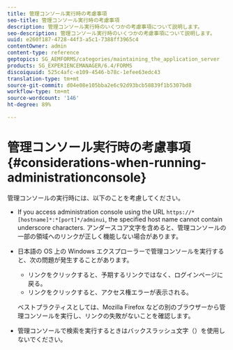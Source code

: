 ```yaml
---
title: 管理コンソール実行時の考慮事項
seo-title: 管理コンソール実行時の考慮事項
description: 管理コンソール実行時のいくつかの考慮事項について説明します。
seo-description: 管理コンソール実行時のいくつかの考慮事項について説明します。
uuid: e260f187-4728-44f3-a5c1-7388ff3965c4
contentOwner: admin
content-type: reference
geptopics: SG_AEMFORMS/categories/maintaining_the_application_server
products: SG_EXPERIENCEMANAGER/6.4/FORMS
discoiquuid: 525c4afc-e109-4546-b78c-1efee63edc43
translation-type: tm+mt
source-git-commit: d04e08e105bba2e6c92d93bcb58839f1b5307bd8
workflow-type: tm+mt
source-wordcount: '146'
ht-degree: 89%

---
```



# 管理コンソール実行時の考慮事項 {#considerations-when-running-administrationconsole}

管理コンソールの実行時には、以下のことを考慮してください。

* If you access administration console using the URL `https://*[hostname]*:*[port]*/adminui`, the specified host name cannot contain underscore characters. アンダースコア文字を含めると、管理コンソールの一部の領域へのリンクが正しく機能しない場合があります。
* 日本語の OS 上の Windows エクスプローラーで管理コンソールを実行すると、次の問題が発生することがあります。

   * リンクをクリックすると、予期するリンクではなく、ログインページに戻る。
   * リンクをクリックすると、アクセス権エラーが表示される。

   ベストプラクティスとしては、Mozilla Firefox などの別のブラウザーから管理コンソールを実行し、リンクの失敗がないことを確認します。

* 管理コンソールで検索を実行するときはバックスラッシュ文字（）を使用しないでください。

